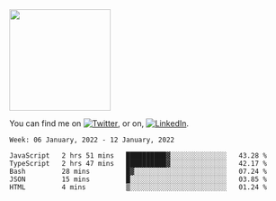 <!-- ![visitors](https://visitor-badge.glitch.me/badge?page_id=page.id) -->

<img height="180em" src="https://github-readme-stats.vercel.app/api?username=alihernandez&show_icons=true&hide_border=true&&count_private=true&include_all_commits=true" />

<!-- Actual text -->

You can find me on [![Twitter][1.2]][1], or on, [![LinkedIn][2.2]][2].

<!-- Icons -->

[1.2]: http://i.imgur.com/wWzX9uB.png (twitter icon without padding)
[2.2]: https://raw.githubusercontent.com/MartinHeinz/MartinHeinz/master/linkedin-3-16.png (LinkedIn icon without padding)

<!-- Links to your social media accounts -->

[1]: https://twitter.com/phantomramen
[2]: https://www.linkedin.com/in/ali-hernandez-96b1b71a9/

<!--START_SECTION:waka-->
```text
Week: 06 January, 2022 - 12 January, 2022

JavaScript   2 hrs 51 mins   ██████████▓░░░░░░░░░░░░░░   43.28 % 
TypeScript   2 hrs 47 mins   ██████████▓░░░░░░░░░░░░░░   42.17 % 
Bash         28 mins         █▓░░░░░░░░░░░░░░░░░░░░░░░   07.24 % 
JSON         15 mins         █░░░░░░░░░░░░░░░░░░░░░░░░   03.85 % 
HTML         4 mins          ▒░░░░░░░░░░░░░░░░░░░░░░░░   01.24 % 
```
<!--END_SECTION:waka-->

